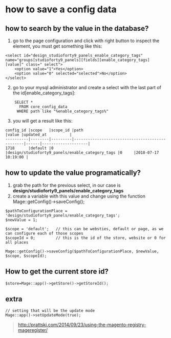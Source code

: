 # how to save a config data


## how to search by the value in the database?
1. go to the page configuration and click with right button to inspect the element, you must get something like this:
```
<select id="design_studioforty9_panels_enable_category_tags" name="groups[studioforty9_panels][fields][enable_category_tags][value]" class=" select">
	<option value="1">Yes</option>
	<option value="0" selected="selected">No</option>
</select>

```
2. go to your mysql administrator and create a select with the last part of the id[enable_category_tags]:
```
    SELECT * 
      FROM core_config_data 
     WHERE path like "%enable_category_tags%"

```
3. you will get a result like this:
```
config_id |scope   |scope_id |path                                            |value |updated_at          |
----------|--------|---------|------------------------------------------------|------|--------------------|
1718      |default |0        |design/studioforty9_panels/enable_category_tags |0     |2018-07-17 10:19:00 |
```


## how to update the value programatically?
1. grab the path for the previous select, in our case is **design/studioforty9_panels/enable_category_tags**
2. create a variable with this value and change using the function Mage::getConfig()->saveConfig();
```
$pathToConfigurationPlace = 'design/studioforty9_panels/enable_category_tags';
$newValue = 1;

$scope = 'default';   // this can be websties, default or page, as we can configure each of those scopes
$scopeId = 0;         // this is the id of the store, website or 0 for all places

Mage::getConfig()->saveConfig($pathToConfigurationPlace, $newValue, $scope, $scopeId);

```


## How to get the current store id? 
```
$store=Mage::app()->getStore()->getStoreId();
```

## extra
```
// setting that will be the update mode
Mage::app()->setUpdateMode(true);
```
> http://prattski.com/2014/09/23/using-the-magento-registry-mageregister/